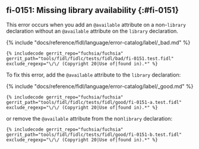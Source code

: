 ## fi-0151: Missing library availability {:#fi-0151}

This error occurs when you add an `@available` attribute on a non-`library`
declaration without an `@available` attribute on the `library` declaration.

{% include "docs/reference/fidl/language/error-catalog/label/_bad.md" %}

```fidl
{% includecode gerrit_repo="fuchsia/fuchsia" gerrit_path="tools/fidl/fidlc/tests/fidl/bad/fi-0151.test.fidl" exclude_regexp="\/\/ (Copyright 20|Use of|found in).*" %}
```

To fix this error, add the `@available` attribute to the `library` declaration:

{% include "docs/reference/fidl/language/error-catalog/label/_good.md" %}

```fidl
{% includecode gerrit_repo="fuchsia/fuchsia" gerrit_path="tools/fidl/fidlc/tests/fidl/good/fi-0151-a.test.fidl" exclude_regexp="\/\/ (Copyright 20|Use of|found in).*" %}
```

or remove the `@available` attribute from the non`library` declaration:

```fidl
{% includecode gerrit_repo="fuchsia/fuchsia" gerrit_path="tools/fidl/fidlc/tests/fidl/good/fi-0151-b.test.fidl" exclude_regexp="\/\/ (Copyright 20|Use of|found in).*" %}
```
